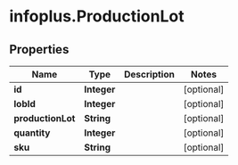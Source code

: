 # infoplus.ProductionLot

## Properties
Name | Type | Description | Notes
------------ | ------------- | ------------- | -------------
**id** | **Integer** |  | [optional] 
**lobId** | **Integer** |  | [optional] 
**productionLot** | **String** |  | [optional] 
**quantity** | **Integer** |  | [optional] 
**sku** | **String** |  | [optional] 


